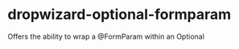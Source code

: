 dropwizard-optional-formparam
=============================

Offers the ability to wrap a @FormParam within an Optional

